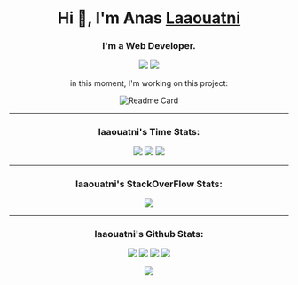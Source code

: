 <!--Hi, I’m @Laaouatni-->
<div align="center">

<h1 align="center">Hi 👋, I'm Anas <a href="https://github.com/Laaouatni" target="_blank">Laaouatni</a></h1>

<h3 align="center">I'm a Web Developer.</h3>

<!--<p align="center">🕐 I Recently Found Out <u>FreeCodeCamp</u><br> ✅ So in September, I Finally Started...<br>👨‍💻Trying to Create Mini-Projects and Doing Courses, Read Documentation or Watching Programming Videos on Youtube!</p>-->
  
![](https://komarev.com/ghpvc/?username=laaouatni&label=Profile%20views&color=0e75b6&style=flat)
![](https://wakatime.com/badge/user/350b968c-4c68-4401-ad27-cb1cae388bbf.svg)


in this moment, I'm working on this project:

![Readme Card](https://github-readme-stats.vercel.app/api/pin/?username=laaouatni&repo=gcode.js)

<hr>

<h3 align="center">laaouatni's Time Stats:</h3>

![](https://wakatime.com/share/@Laaouatni/a7e54b2f-a801-4859-bffd-23f974a5a41a.png)
![](https://github-readme-stats.vercel.app/api/wakatime?username=laaouatni)
![](https://wakatime.com/share/@350b968c-4c68-4401-ad27-cb1cae388bbf/03bae6f1-10e9-4f3a-b167-02ec71c4efc5.png)

<hr>

<h3 align="center">laaouatni's StackOverFlow Stats:</h3>

![](https://stackoverflow-card.vercel.app/?userID=17716837&theme=stackoverflow-light)

<hr>

<h3 align="center">
laaouatni's Github Stats:
</h3>

![](https://github-readme-stats.vercel.app/api?username=Laaouatni&show_icons=true&hide_border=true)
![](https://github-profile-trophy.vercel.app/?username=Laaouatni)
![](https://activity-graph.herokuapp.com/graph?username=Laaouatni&theme=react-dark)
![](https://github-readme-streak-stats.herokuapp.com/?user=Laaouatni&theme=dark)

<!---
Laaouatni/Laaouatni is a ✨ special ✨ repository because its `README.md` (this file) appears on your GitHub profile.
You can click the Preview link to take a look at your changes.
--->

![](https://visitor-badge.glitch.me/badge?page_id=Laaouatni)

</div>
